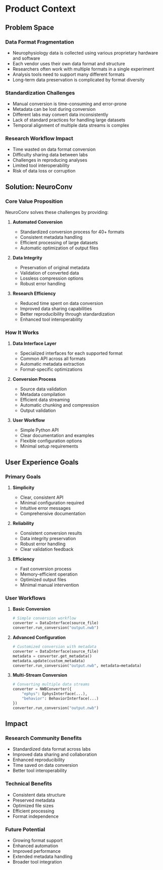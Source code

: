 # Product Context

## Problem Space

### Data Format Fragmentation
- Neurophysiology data is collected using various proprietary hardware and software
- Each vendor uses their own data format and structure
- Researchers often work with multiple formats in a single experiment
- Analysis tools need to support many different formats
- Long-term data preservation is complicated by format diversity

### Standardization Challenges
- Manual conversion is time-consuming and error-prone
- Metadata can be lost during conversion
- Different labs may convert data inconsistently
- Lack of standard practices for handling large datasets
- Temporal alignment of multiple data streams is complex

### Research Workflow Impact
- Time wasted on data format conversion
- Difficulty sharing data between labs
- Challenges in reproducing analyses
- Limited tool interoperability
- Risk of data loss or corruption

## Solution: NeuroConv

### Core Value Proposition
NeuroConv solves these challenges by providing:
1. **Automated Conversion**
   - Standardized conversion process for 40+ formats
   - Consistent metadata handling
   - Efficient processing of large datasets
   - Automatic optimization of output files

2. **Data Integrity**
   - Preservation of original metadata
   - Validation of converted data
   - Lossless compression options
   - Robust error handling

3. **Research Efficiency**
   - Reduced time spent on data conversion
   - Improved data sharing capabilities
   - Better reproducibility through standardization
   - Enhanced tool interoperability

### How It Works

1. **Data Interface Layer**
   - Specialized interfaces for each supported format
   - Common API across all formats
   - Automatic metadata extraction
   - Format-specific optimizations

2. **Conversion Process**
   - Source data validation
   - Metadata compilation
   - Efficient data streaming
   - Automatic chunking and compression
   - Output validation

3. **User Workflow**
   - Simple Python API
   - Clear documentation and examples
   - Flexible configuration options
   - Minimal setup requirements

## User Experience Goals

### Primary Goals
1. **Simplicity**
   - Clear, consistent API
   - Minimal configuration required
   - Intuitive error messages
   - Comprehensive documentation

2. **Reliability**
   - Consistent conversion results
   - Data integrity preservation
   - Robust error handling
   - Clear validation feedback

3. **Efficiency**
   - Fast conversion process
   - Memory-efficient operation
   - Optimized output files
   - Minimal manual intervention

### User Workflows

1. **Basic Conversion**
   ```python
   # Simple conversion workflow
   converter = DataInterface(source_file)
   converter.run_conversion("output.nwb")
   ```

2. **Advanced Configuration**
   ```python
   # Customized conversion with metadata
   converter = DataInterface(source_file)
   metadata = converter.get_metadata()
   metadata.update(custom_metadata)
   converter.run_conversion("output.nwb", metadata=metadata)
   ```

3. **Multi-Stream Conversion**
   ```python
   # Converting multiple data streams
   converter = NWBConverter({
       "ephys": EphysInterface(...),
       "behavior": BehaviorInterface(...)
   })
   converter.run_conversion("output.nwb")
   ```

## Impact

### Research Community Benefits
- Standardized data format across labs
- Improved data sharing and collaboration
- Enhanced reproducibility
- Time saved on data conversion
- Better tool interoperability

### Technical Benefits
- Consistent data structure
- Preserved metadata
- Optimized file sizes
- Efficient processing
- Format independence

### Future Potential
- Growing format support
- Enhanced automation
- Improved performance
- Extended metadata handling
- Broader tool integration
